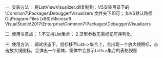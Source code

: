 一.	安装方法：
	将ListViewVisualizer.dll复制到：VS安装目录下的\Common7\Packages\Debugger\Visualizers
文件夹下即可；
	如VS默认路径
C:\Program Files (x86)\Microsoft VisualStudio\2017\Enterprise\Common7\Packages\Debugger\Visualizers

二.	使用注意点：
1.不支持List<object>集合；
2.泛型参数无需标记可序列化。

三.	使用方法：
	调试状态下，鼠标移至List<>集合上，会出现一个放大镜图标，点击放大镜图标，会弹出一个窗体，窗体中会显示List<>集合的表格视图
